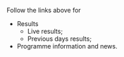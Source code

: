 Follow the links above for 

* Results
    * Live results;
    * Previous days results; 
* Programme information and news.
